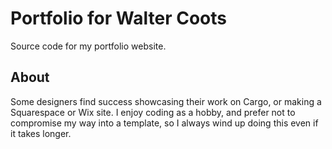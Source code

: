 # Portfolio for Walter Coots

Source code for my portfolio website.

## About

Some designers find success showcasing their work on Cargo, or making a Squarespace or Wix site. I enjoy coding as a hobby, and prefer not to compromise my way into a template, so I always wind up doing this even if it takes longer.